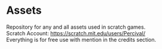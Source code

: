 # Assets
Repository for any and all assets used in scratch games.                  
Scratch Account: https://scratch.mit.edu/users/PercivaI/                                    
Everything is for free use with mention in the credits section.
